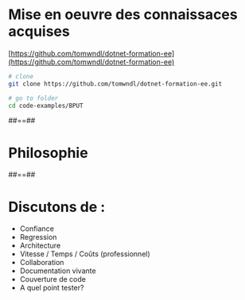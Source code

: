 <!-- .slide: class="exercice" -->

# Mise en oeuvre des connaissaces acquises

[https://github.com/tomwndl/dotnet-formation-ee](https://github.com/tomwndl/dotnet-formation-ee)

```bash
# clone
git clone https://github.com/tomwndl/dotnet-formation-ee.git

# go to folder
cd code-examples/BPUT
```

##==##

<!-- .slide: class="transition-bg-sfeir-2" -->

# Philosophie

##==##

# Discutons de :

- Confiance
- Regression
- Architecture
- Vitesse / Temps / Coûts (professionnel)
- Collaboration
- Documentation vivante
- Couverture de code
- A quel point tester?
<!-- .element: class="list-fragment" -->
